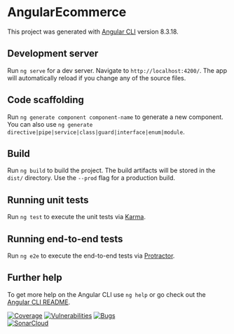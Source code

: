 # AngularEcommerce

This project was generated with [Angular CLI](https://github.com/angular/angular-cli) version 8.3.18.

## Development server

Run `ng serve` for a dev server. Navigate to `http://localhost:4200/`. The app will automatically reload if you change any of the source files.

## Code scaffolding

Run `ng generate component component-name` to generate a new component. You can also use `ng generate directive|pipe|service|class|guard|interface|enum|module`.

## Build

Run `ng build` to build the project. The build artifacts will be stored in the `dist/` directory. Use the `--prod` flag for a production build.

## Running unit tests

Run `ng test` to execute the unit tests via [Karma](https://karma-runner.github.io).

## Running end-to-end tests

Run `ng e2e` to execute the end-to-end tests via [Protractor](http://www.protractortest.org/).

## Further help

To get more help on the Angular CLI use `ng help` or go check out the [Angular CLI README](https://github.com/angular/angular-cli/blob/master/README.md).


[![Coverage](https://sonarcloud.io/api/project_badges/measure?project=crazylegskorb_TheFrozenCowBack&metric=coverage)](https://sonarcloud.io/summary/new_code?id=crazylegskorb_TheFrozenCowBack)
[![Vulnerabilities](https://sonarcloud.io/api/project_badges/measure?project=crazylegskorb_TheFrozenCowBack&metric=vulnerabilities)](https://sonarcloud.io/summary/new_code?id=crazylegskorb_TheFrozenCowBack)
[![Bugs](https://sonarcloud.io/api/project_badges/measure?project=crazylegskorb_TheFrozenCowBack&metric=bugs)](https://sonarcloud.io/summary/new_code?id=crazylegskorb_TheFrozenCowBack)
<br>
[![SonarCloud](https://sonarcloud.io/images/project_badges/sonarcloud-white.svg)](https://sonarcloud.io/summary/new_code?id=crazylegskorb_TheFrozenCowBack)